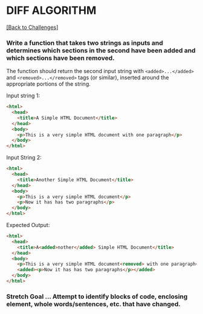 # DIFF ALGORITHM

[[Back to Challenges]](https://github.com/stevewitman/challenges "Return to 'Challenges'")

### Write a function that takes two strings as inputs and determines which sections in the second have been added and which sections have been removed.

The function should return the second input string with  `<added>...</added>` and  `<removed>...</removed>` tags (or similar), inserted around the appropriate portions of the string.

Input string 1:

```html
<html>
  <head>
    <title>A Simple HTML Document</title>
  </head>
  <body>
    <p>This is a very simple HTML document with one paragraph</p>
  </body>
</html>
```

Input String 2:

```html
<html>
  <head>
    <title>Another Simple HTML Document</title>
  </head>
  <body>
    <p>This is a very simple HTML document</p>
    <p>Now it has has two paragraphs</p>
  </body>
</html>
```

Expected Output:

```html
<html>
  <head>
    <title>A<added>nother</added> Simple HTML Document</title>
  </head>
  <body>
    <p>This is a very simple HTML document<removed> with one paragraph</removed></p>
    <added><p>Now it has has two paragraphs</p></added>
  </body>
</html>
```


### Stretch Goal ... Attempt to identify blocks of code, enclosing element, whole words/sentences, etc. that have changed.
